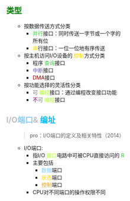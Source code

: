 <div style="float: left; width: 64%; padding: 1%;">

## <span style="color: green;">类型</span>

<ul>

- 按数据传送方式分类
  - <span style="color: LimeGreen;">并行</span>接口：同时传送一字节或一个字的所有位
  - <span style="color: Gold;">串</span>行接口：一位一位地有序传送
- 按主机访问I/O设备的 <span style="color: Gold;">控制</span>方式分类
  - 程序 <span style="color: LimeGreen;">查询</span>接口
  - <span style="color: SlateBlue;">中断</span>接口
  - <span style="color: DarkRed;">DMA</span>接口
- 按功能选择的灵活性分类
  - <span style="color: gray;">可</span> <span style="color: GreenYellow;">编程</span>接口：通过编程改变接口功能
  - <span style="color: purple;">不</span><span style="color: gray;">可</span> <span style="color: GreenYellow;">编程</span>接口

</ul>

## <span style="color: silver;">I/O<span style="color: LightSkyBlue;">端口</span>& <span style="color: deepskyblue;">编址</span>

<ul>

>pro：I/O端口的定义及相关特性（2014）

- I/O端口:
  - 指I/O <span style="color: GreenYellow;">接口</span>电路中可被CPU直接访问的 <span style="color: LimeGreen;">R</span>
  - 主要包括
    - <span style="color: LightSkyBlue;">数据</span>端口
    - <span style="color: Gold;">状态</span>端口
    - <span style="color: Goldenrod;">控制</span>端口
  - CPU对不同端口的操作权限不同
</div>
<div style="float: right; width: 26%; padding: 1%;">

</div>
<div style="clear: both;"></div>
